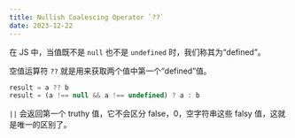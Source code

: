 ```yaml
---
title: Nullish Coalescing Operator `??`  
date: 2023-12-22
---
```


在 JS 中，当值既不是 `null` 也不是 `undefined` 时，我们称其为“defined”。

空值运算符 `??` 就是用来获取两个值中第一个“defined”值。

```js
result = a ?? b
result = (a !== null && a !== undefined) ? a : b
```

`||` 会返回第一个 truthy 值，它不会区分 false，0，空字符串这些 falsy 值，这就是唯一的区别了。

